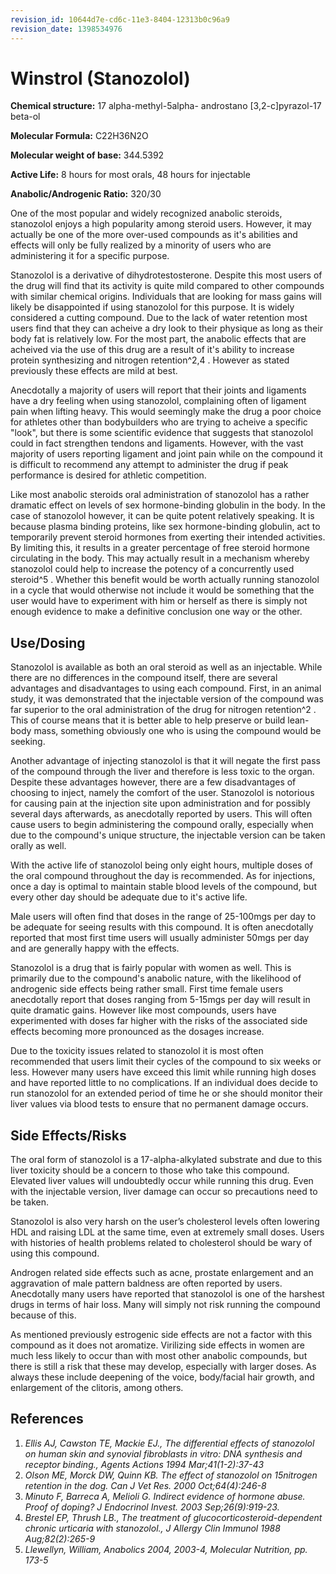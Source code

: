 ```yaml
---
revision_id: 10644d7e-cd6c-11e3-8404-12313b0c96a9
revision_date: 1398534976
---
```


# Winstrol (Stanozolol)

**Chemical structure:** 17 alpha-methyl-5alpha- androstano [3,2-c]pyrazol-17 beta-ol 

**Molecular Formula:** C22H36N2O

**Molecular weight of base:** 344.5392

**Active Life:** 8 hours for most orals, 48 hours for injectable

**Anabolic/Androgenic Ratio:** 320/30

One of the most popular and widely recognized anabolic steroids, stanozolol enjoys a high popularity among steroid users. However, it may actually be one of the more over-used compounds as it's abilities and effects will only be fully realized by a minority of users who are administering it for a specific purpose. 

Stanozolol is a derivative of dihydrotestosterone. Despite this most users of the drug will find that its activity is quite mild compared to other compounds with similar chemical origins. Individuals that are looking for mass gains will likely be disappointed if using stanozolol for this purpose. It is widely considered a cutting compound. Due to the lack of water retention most users find that they can acheive a dry look to their physique as long as their body fat is relatively low. For the most part, the anabolic effects that are acheived via the use of this drug are a result of it's ability to increase protein synthesizing and nitrogen retention^2,4 . However as stated previously these effects are mild at best.

Anecdotally a majority of users will report that their joints and ligaments have a dry feeling when using stanozolol, complaining often of ligament pain when lifting heavy. This would seemingly make the drug a poor choice for athletes other than bodybuilders who are trying to acheive a specific "look", but there is some scientific evidence that suggests that stanozolol could in fact strengthen tendons and ligaments. However, with the vast majority of users reporting ligament and joint pain while on the compound it is difficult to recommend any attempt to administer the drug if peak performance is desired for athletic competition.

Like most anabolic steroids oral administration of stanozolol has a rather dramatic effect on levels of sex hormone-binding globulin in the body. In the case of stanozolol however, it can be quite potent relatively speaking. It is because plasma binding proteins, like sex hormone-binding globulin, act to temporarily prevent steroid hormones from exerting their intended activities. By limiting this, it results in a greater percentage of free steroid hormone circulating in the body. This may actually result in a mechanism whereby stanozolol could help to increase the potency of a concurrently used steroid^5 . Whether this benefit would be worth actually running stanozolol in a cycle that would otherwise not include it would be something that the user would have to experiment with him or herself as there is simply not enough evidence to make a definitive conclusion one way or the other.

## Use/Dosing

Stanozolol is available as both an oral steroid as well as an injectable. While there are no differences in the compound itself, there are several advantages and disadvantages to using each compound. First, in an animal study, it was demonstrated that the injectable version of the compound was far superior to the oral administration of the drug for nitrogen retention^2 . This of course means that it is better able to help preserve or build lean-body mass, something obviously one who is using the compound would be seeking. 

Another advantage of injecting stanozolol is that it will negate the first pass of the compound through the liver and therefore is less toxic to the organ. Despite these advantages however, there are a few disadvantages of choosing to inject, namely the comfort of the user. Stanozolol is notorious for causing pain at the injection site upon administration and for possibly several days afterwards, as anecdotally reported by users. This will often cause users to begin administering the compound orally, especially when due to the compound's unique structure, the injectable version can be taken orally as well.

With the active life of stanozolol being only eight hours, multiple doses of the oral compound throughout the day is recommended. As for injections, once a day is optimal to maintain stable blood levels of the compound, but every other day should be adequate due to it's active life. 

Male users will often find that doses in the range of 25-100mgs per day to be adequate for seeing results with this compound. It is often anecdotally reported that most first time users will usually administer 50mgs per day and are generally happy with the effects. 

Stanozolol is a drug that is fairly popular with women as well. This is primarily due to the compound's anabolic nature, with the likelihood of androgenic side effects being rather small. First time female users anecdotally report that doses ranging from 5-15mgs per day will result in quite dramatic gains. However like most compounds, users have experimented with doses far higher with the risks of the associated side effects becoming more pronounced as the dosages increase.

Due to the toxicity issues related to stanozolol it is most often recommended that users limit their cycles of the compound to six weeks or less. However many users have exceed this limit while running high doses and have reported little to no complications. If an individual does decide to run stanozolol for an extended period of time he or she should monitor their liver values via blood tests to ensure that no permanent damage occurs.

## Side Effects/Risks

The oral form of stanozolol is a 17-alpha-alkylated substrate and due to this liver toxicity should be a concern to those who take this compound. Elevated liver values will undoubtedly occur while running this drug. Even with the injectable version, liver damage can occur so precautions need to be taken.

Stanozolol is also very harsh on the user’s cholesterol levels often lowering HDL and raising LDL at the same time, even at extremely small doses. Users with histories of health problems related to cholesterol should be wary of using this compound.

Androgen related side effects such as acne, prostate enlargement and an aggravation of male pattern baldness are often reported by users. Anecdotally many users have reported that stanozolol is one of the harshest drugs in terms of hair loss. Many will simply not risk running the compound because of this.

As mentioned previously estrogenic side effects are not a factor with this compound as it does not aromatize. Virilizing side effects in women are much less likely to occur than with most other anabolic compounds, but there is still a risk that these may develop, especially with larger doses. As always these include deepening of the voice, body/facial hair growth, and enlargement of the clitoris, among others.

## References

1. *Ellis AJ, Cawston TE, Mackie EJ., The differential effects of stanozolol on human skin and synovial fibroblasts in vitro: DNA synthesis and receptor binding., Agents Actions 1994 Mar;41(1-2):37-43*
2. *Olson ME, Morck DW, Quinn KB. The effect of stanozolol on 15nitrogen retention in the dog. Can J Vet Res. 2000 Oct;64(4):246-8*
3. *Minuto F, Barreca A, Melioli G. Indirect evidence of hormone abuse. Proof of doping? J Endocrinol Invest. 2003 Sep;26(9):919-23.*
4. *Brestel EP, Thrush LB., The treatment of glucocorticosteroid-dependent chronic urticaria with stanozolol., J Allergy Clin Immunol 1988 Aug;82(2):265-9*
5. *Llewellyn, William, Anabolics 2004, 2003-4, Molecular Nutrition, pp. 173-5*

